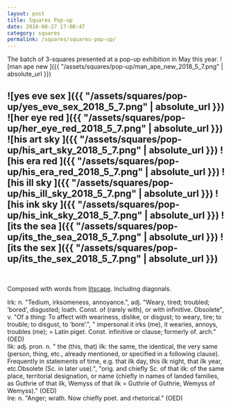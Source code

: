 ```yaml
---
layout: post
title: Squares Pop-up
date: 2018-08-27 17:00:47
category: squares
permalink: /squares/squares-pop-up/ 
---
```


The batch of 3-squares presented at a pop-up exhibition in May this year.
![man ape new ]({{ "/assets/squares/pop-up/man_ape_new_2018_5_7.png" | absolute_url }})

![yes eve sex ]({{ "/assets/squares/pop-up/yes_eve_sex_2018_5_7.png" | absolute_url }})
![her eye red ]({{ "/assets/squares/pop-up/her_eye_red_2018_5_7.png" | absolute_url }})
![his art sky ]({{ "/assets/squares/pop-up/his_art_sky_2018_5_7.png" | absolute_url }})
![his era red ]({{ "/assets/squares/pop-up/his_era_red_2018_5_7.png" | absolute_url }})
![his ill sky ]({{ "/assets/squares/pop-up/his_ill_sky_2018_5_7.png" | absolute_url }})
![his ink sky ]({{ "/assets/squares/pop-up/his_ink_sky_2018_5_7.png" | absolute_url }})
![its the sea ]({{ "/assets/squares/pop-up/its_the_sea_2018_5_7.png" | absolute_url }})
![its the sex ]({{ "/assets/squares/pop-up/its_the_sex_2018_5_7.png" | absolute_url }})
---

&nbsp;

Composed with words from [litscape](https://www.litscape.com/). Including diagonals. 

Irk: n. "Tedium, irksomeness, annoyance.", adj. "Weary, tired; troubled; ‘bored’, disgusted; loath. Const. of (rarely with), or with infinitive. Obsolete", v. "Of a thing: To affect with weariness, dislike, or disgust; to weary, tire; to trouble; to disgust, to ‘bore’.", " impersonal it irks (me), it wearies, annoys, troubles (me); = Latin piget. Const. infinitive or clause; formerly of. arch." (OED)  
Ilk: adj. pron. n. " the (this, that) ilk: the same, the identical, the very same (person, thing, etc., already mentioned, or specified in a following clause). Frequently in statements of time, e.g. that ilk day, this ilk night, that ilk year, etc.Obsolete (Sc. in later use).", "orig. and chiefly Sc. of that ilk: of the same place, territorial designation, or name (chiefly in names of landed families, as Guthrie of that ilk, Wemyss of that ilk = Guthrie of Guthrie, Wemyss of Wemyss)." (OED)  
Ire: n. "Anger; wrath. Now chiefly poet. and rhetorical." (OED)  
